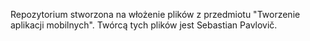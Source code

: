 Repozytorium stworzona na włożenie plików z przedmiotu "Tworzenie aplikacji mobilnych".
Twórcą tych plików jest Sebastian Pavlovič.
